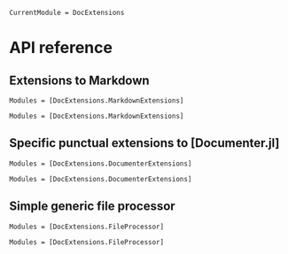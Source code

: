 ```@meta
CurrentModule = DocExtensions
```

# API reference

## Extensions to Markdown
```@index
Modules = [DocExtensions.MarkdownExtensions]
```
```@autodocs
Modules = [DocExtensions.MarkdownExtensions]
```

## Specific punctual extensions to [Documenter.jl]
```@index
Modules = [DocExtensions.DocumenterExtensions]
```
```@autodocs
Modules = [DocExtensions.DocumenterExtensions]
```

## Simple generic file processor
```@index
Modules = [DocExtensions.FileProcessor]
```
```@autodocs
Modules = [DocExtensions.FileProcessor]
```
